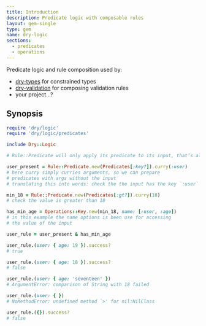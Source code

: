 ```yaml
---
title: Introduction
description: Predicate logic with composable rules
layout: gem-single
type: gem
name: dry-logic
sections:
  - predicates
  - operations
---
```


Predicate logic and rule composition used by:

* [dry-types](https://github.com/dry-rb/dry-types) for constrained types
* [dry-validation](https://github.com/dry-rb/dry-validation) for composing validation rules
* your project...?

## Synopsis

``` ruby
require 'dry/logic'
require 'dry/logic/predicates'

include Dry::Logic

# Rule::Predicate will only apply its predicate to its input, that’s all

user_present = Rule::Predicate.new(Predicates[:key?]).curry(:user)
# here curry simply curries arguments, so we can prepare
# predicates with args without the input
# translating this into words: check the the input has the key `:user`

min_18 = Rule::Predicate.new(Predicates[:gt?]).curry(18)
# check the value is greater than 18

has_min_age = Operations::Key.new(min_18, name: [:user, :age])
# in this example the name options is been use for accessing
# the value of the input

user_rule = user_present & has_min_age

user_rule.(user: { age: 19 }).success?
# true

user_rule.(user: { age: 18 }).success?
# false

user_rule.(user: { age: 'seventeen' })
# ArgumentError: comparison of String with 18 failed

user_rule.(user: { })
# NoMethodError: undefined method `>' for nil:NilClass

user_rule.({}).success?
# false
```
